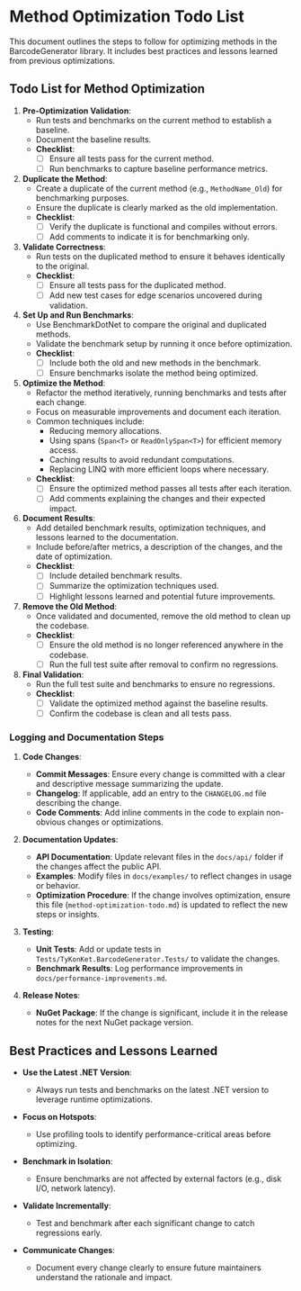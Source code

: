 # Method Optimization Todo List

This document outlines the steps to follow for optimizing methods in the BarcodeGenerator library. It includes best practices and lessons learned from previous optimizations.

## Todo List for Method Optimization

1. **Pre-Optimization Validation**:
   - Run tests and benchmarks on the current method to establish a baseline.
   - Document the baseline results.
   - **Checklist**:
     - [ ] Ensure all tests pass for the current method.
     - [ ] Run benchmarks to capture baseline performance metrics.

2. **Duplicate the Method**:
   - Create a duplicate of the current method (e.g., `MethodName_Old`) for benchmarking purposes.
   - Ensure the duplicate is clearly marked as the old implementation.
   - **Checklist**:
     - [ ] Verify the duplicate is functional and compiles without errors.
     - [ ] Add comments to indicate it is for benchmarking only.

3. **Validate Correctness**:
   - Run tests on the duplicated method to ensure it behaves identically to the original.
   - **Checklist**:
     - [ ] Ensure all tests pass for the duplicated method.
     - [ ] Add new test cases for edge scenarios uncovered during validation.

4. **Set Up and Run Benchmarks**:
   - Use BenchmarkDotNet to compare the original and duplicated methods.
   - Validate the benchmark setup by running it once before optimization.
   - **Checklist**:
     - [ ] Include both the old and new methods in the benchmark.
     - [ ] Ensure benchmarks isolate the method being optimized.

5. **Optimize the Method**:
   - Refactor the method iteratively, running benchmarks and tests after each change.
   - Focus on measurable improvements and document each iteration.
   - Common techniques include:
     - Reducing memory allocations.
     - Using spans (`Span<T>` or `ReadOnlySpan<T>`) for efficient memory access.
     - Caching results to avoid redundant computations.
     - Replacing LINQ with more efficient loops where necessary.
   - **Checklist**:
     - [ ] Ensure the optimized method passes all tests after each iteration.
     - [ ] Add comments explaining the changes and their expected impact.

6. **Document Results**:
   - Add detailed benchmark results, optimization techniques, and lessons learned to the documentation.
   - Include before/after metrics, a description of the changes, and the date of optimization.
   - **Checklist**:
     - [ ] Include detailed benchmark results.
     - [ ] Summarize the optimization techniques used.
     - [ ] Highlight lessons learned and potential future improvements.

7. **Remove the Old Method**:
   - Once validated and documented, remove the old method to clean up the codebase.
   - **Checklist**:
     - [ ] Ensure the old method is no longer referenced anywhere in the codebase.
     - [ ] Run the full test suite after removal to confirm no regressions.

8. **Final Validation**:
   - Run the full test suite and benchmarks to ensure no regressions.
   - **Checklist**:
     - [ ] Validate the optimized method against the baseline results.
     - [ ] Confirm the codebase is clean and all tests pass.

### Logging and Documentation Steps

1. **Code Changes**:
   - **Commit Messages**: Ensure every change is committed with a clear and descriptive message summarizing the update.
   - **Changelog**: If applicable, add an entry to the `CHANGELOG.md` file describing the change.
   - **Code Comments**: Add inline comments in the code to explain non-obvious changes or optimizations.

2. **Documentation Updates**:
   - **API Documentation**: Update relevant files in the `docs/api/` folder if the changes affect the public API.
   - **Examples**: Modify files in `docs/examples/` to reflect changes in usage or behavior.
   - **Optimization Procedure**: If the change involves optimization, ensure this file (`method-optimization-todo.md`) is updated to reflect the new steps or insights.

3. **Testing**:
   - **Unit Tests**: Add or update tests in `Tests/TyKonKet.BarcodeGenerator.Tests/` to validate the changes.
   - **Benchmark Results**: Log performance improvements in `docs/performance-improvements.md`.

4. **Release Notes**:
   - **NuGet Package**: If the change is significant, include it in the release notes for the next NuGet package version.

## Best Practices and Lessons Learned

- **Use the Latest .NET Version**:
  - Always run tests and benchmarks on the latest .NET version to leverage runtime optimizations.

- **Focus on Hotspots**:
  - Use profiling tools to identify performance-critical areas before optimizing.

- **Benchmark in Isolation**:
  - Ensure benchmarks are not affected by external factors (e.g., disk I/O, network latency).

- **Validate Incrementally**:
  - Test and benchmark after each significant change to catch regressions early.

- **Communicate Changes**:
  - Document every change clearly to ensure future maintainers understand the rationale and impact.
